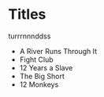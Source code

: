 # Titles
turrrnnnddss
* A River Runs Through It
* Fight Club
* 12 Years a Slave
* The Big Short
* 12 Monkeys
